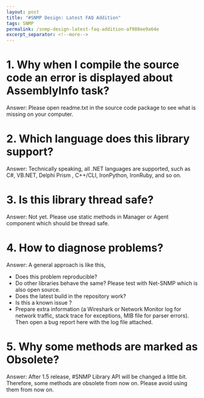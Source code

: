 ```yaml
---
layout: post
title: "#SNMP Design: Latest FAQ Addition"
tags: SNMP
permalink: /snmp-design-latest-faq-addition-af988ee9a64e
excerpt_separator: <!--more-->
---
```

# 1. Why when I compile the source code an error is displayed about AssemblyInfo task?
Answer: Please open readme.txt in the source code package to see what is missing on your computer.

# 2. Which language does this library support?
Answer: Technically speaking, all .NET languages are supported, such as C#, VB.NET, Delphi Prism , C++/CLI, IronPython, IronRuby, and so on.

# 3. Is this library thread safe?
Answer: Not yet. Please use static methods in Manager or Agent component which should be thread safe.

# 4. How to diagnose problems?
Answer: A general approach is like this,

* Does this problem reproducible?
* Do other libraries behave the same? Please test with Net-SNMP which is also open source.
* Does the latest build in the repository work?
* Is this a known issue ?
* Prepare extra information (a Wireshark or Network Monitor log for network traffic, stack trace for exceptions, MIB file for parser errors). Then open a bug report here with the log file attached.

# 5. Why some methods are marked as Obsolete?

Answer: After 1.5 release, #SNMP Library API will be changed a little bit. Therefore, some methods are obsolete from now on. Please avoid using them from now on.
<!--more-->